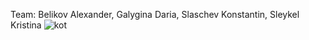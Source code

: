 Team: Belikov Alexander, Galygina Daria, Slaschev Konstantin, Sleykel Kristina
![kot](https://github.com/DariaGalygina/pi7/assets/115149869/6bde2aaa-0f3f-4fb8-bccb-8dd2f48f452f)
